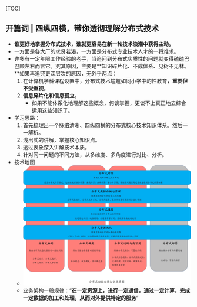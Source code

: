 [TOC]

## 开篇词 | 四纵四横，带你透彻理解分布式技术

-   **谁更好地掌握分布式技术，谁就更容易在新一轮技术浪潮中获得主动。**
-   一方面是各大厂的求贤若渴，一方面是分布式专业技术人才的一将难求。
-   许多有一定年限工作经验的老手，当追问到分布式实质性的问题就变得磕磕巴巴顾左右而言它。究其原因，主要是**知识碎片化、不成体系、见树不见林。**如果再追究更深层次的原因，无外乎两点：
    1.  在计算机学科课程设置中，分布式技术尴尬如同小学中的性教育，**重要但不受重视**。
    2.  **信息碎片化和信息孤立**。
        -   如果不能体系化地理解这些概念，何谈掌握，更谈不上真正地去综合运用这些知识了。
-   学习思路：
    1.  首先梳理出一个脉络清晰、四纵四横的分布式核心技术知识体系。然后一一解析。
    2.  浅出式的讲解，掌握核心知识点。
    3.  透过表象深入讲解技术本质。
    4.  针对同一问题的不同方法，从多维度、多角度进行对比、分析。
-   技术地图
    -   ![img](imgs/62b5acf80f49fe8d1a8b229df36f00e9.jpg)
    -   业务架构一般规律：“**在一定资源上，进行一定通信，通过一定计算，完成一定数据的加工和处理，从而对外提供特定的服务**”

